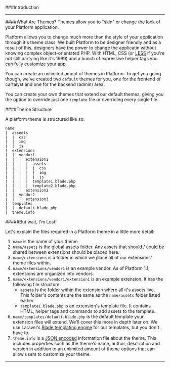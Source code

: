 ###Introduction

----------

####What Are Themes?
Themes allow you to "skin" or change the look of your Platform application.

Platform allows you to change much more than the style of your application through it's theme class. We built Platform to be designer friendly and as a result of this, designers have the power to change the applicatin without knowing complex object-orientated PHP. With HTML, CSS (or [LESS](http://less.org) if you're not still partying like it's 1999) and a bunch of expressive helper tags you can fully customize your app.

You can create an unlimited amout of themes in Platform. To get you going though, we've created two `default` themes for you, one for the frontend of cartalyst and one for the backend (admin) area.

You can create your own themes that extend our default themes, giving you the option to override just one `template` file or overriding every single file.

####Theme Structure

A platform theme is structured like so:

	name
	|  asseets
	|  |  css
	|  |  img
	|  |  js
	|  extensions
	|  |  vendor1
	|  |  |  extension1
	|  |  |  |  assets
	|  |  |  |  |  css
	|  |  |  |  |  img
	|  |  |  |  |  js
	|  |  |  |  template1.blade.php
	|  |  |  |  template2.blade.php
	|  |  |  extension2
	|  |  vendor2
	|  |  |  extension3
	|  templates
	|  |  default.blade.php
	|  theme.info

#####But wait, I'm Lost!

Let's explain the files required in a Platform theme in a little more detail:

1. `name` is the name of your theme
2. `name/assets` is the global assets folder. Any assets that should / could be shared between extensions should be placed here.
3. `name/extensions` is a folder in which we place all of our extensions' theme files within.
4. `name/extensions/vendor1` is an example vendor. As of Platform 1.1, extensions are organized into vendors.
4. `name/extensions/vendor1/extension1` is an example extension. It has the following file structure:
   - `assets` is the folder within the extension where all it's assets live. This folder's contents are the same as the `name/assets` folder listed earlier.
   - `template1.blade.php` is an extension's template file. It contains HTML, helper tags and commands to add assets to the template.
5. `name/templates/default.blade.php` is the default template your extension files will extend. We'll cover this more in depth later on. We use Laravel's [Blade templating engine](http://laravel.com/docs/views/templating) for our templates, but you don't have to.
6. `theme.info` is a [JSON encoded](http://en.wikipedia.org/wiki/JSON) information file about the theme. This includes properties such as the theme's name, author, description and version in addition to an unlimited amount of theme options that can allow users to customize your theme.

----------
